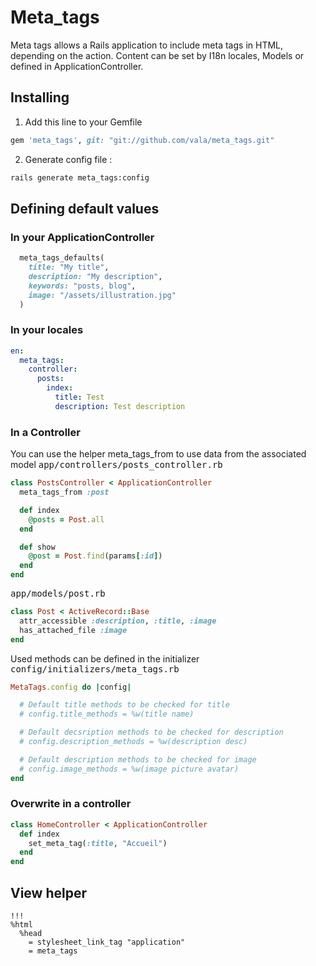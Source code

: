 # Meta_tags

Meta tags allows a Rails application to include meta tags in HTML, depending on the action. Content can be set by I18n locales, Models or defined in ApplicationController.

## Installing

1. Add this line to your Gemfile
```ruby
gem 'meta_tags', git: "git://github.com/vala/meta_tags.git"
```

2. Generate config file :
```bash
rails generate meta_tags:config
```

## Defining default values
### In your ApplicationController
```ruby
  meta_tags_defaults(
    title: "My title",
    description: "My description",
    keywords: "posts, blog",
    image: "/assets/illustration.jpg"
  )
```

### In your locales
```yaml
en:
  meta_tags: 
    controller:
      posts: 
        index: 
          title: Test
          description: Test description
```

### In a Controller
You can use the helper meta_tags_from to use data from the associated model
<tt>app/controllers/posts_controller.rb</tt>
```ruby
class PostsController < ApplicationController
  meta_tags_from :post

  def index
    @posts = Post.all
  end

  def show
    @post = Post.find(params[:id])
  end
end
```

<tt>app/models/post.rb</tt>
```ruby
class Post < ActiveRecord::Base
  attr_accessible :description, :title, :image
  has_attached_file :image
end
```

Used methods can be defined in the initializer <tt>config/initializers/meta_tags.rb</tt>
```ruby
MetaTags.config do |config|

  # Default title methods to be checked for title
  # config.title_methods = %w(title name)

  # Default decsription methods to be checked for description
  # config.description_methods = %w(description desc)

  # Default description methods to be checked for image
  # config.image_methods = %w(image picture avatar)
end
```


### Overwrite in a controller
```ruby
class HomeController < ApplicationController
  def index
    set_meta_tag(:title, "Accueil")
  end
end
```

## View helper
```haml
!!!
%html
  %head
    = stylesheet_link_tag "application"
    = meta_tags
```
